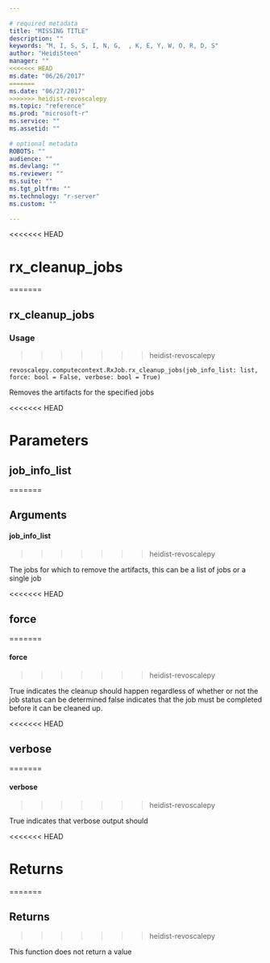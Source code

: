 ```yaml
--- 
 
# required metadata 
title: "MISSING TITLE" 
description: "" 
keywords: "M, I, S, S, I, N, G,  , K, E, Y, W, O, R, D, S" 
author: "HeidiSteen" 
manager: "" 
<<<<<<< HEAD
ms.date: "06/26/2017" 
=======
ms.date: "06/27/2017" 
>>>>>>> heidist-revoscalepy
ms.topic: "reference" 
ms.prod: "microsoft-r" 
ms.service: "" 
ms.assetid: "" 
 
# optional metadata 
ROBOTS: "" 
audience: "" 
ms.devlang: "" 
ms.reviewer: "" 
ms.suite: "" 
ms.tgt_pltfrm: "" 
ms.technology: "r-server" 
ms.custom: "" 
 
---
```


<<<<<<< HEAD
# rx_cleanup_jobs
=======
## rx_cleanup_jobs


### Usage
>>>>>>> heidist-revoscalepy



```
revoscalepy.computecontext.RxJob.rx_cleanup_jobs(job_info_list: list, force: bool = False, verbose: bool = True)
```



Removes the artifacts for the specified jobs


<<<<<<< HEAD
# Parameters


## job_info_list
=======
## Arguments


#### job_info_list
>>>>>>> heidist-revoscalepy

The jobs for which to remove the artifacts, this can be a list of jobs or a single job


<<<<<<< HEAD
## force
=======
#### force
>>>>>>> heidist-revoscalepy

True indicates the cleanup should happen regardless of whether or not the job status can be determined
false indicates that the job must be completed before it can be cleaned up.


<<<<<<< HEAD
## verbose
=======
#### verbose
>>>>>>> heidist-revoscalepy

True indicates that verbose output should


<<<<<<< HEAD
# Returns
=======
## Returns
>>>>>>> heidist-revoscalepy

This function does not return a value
